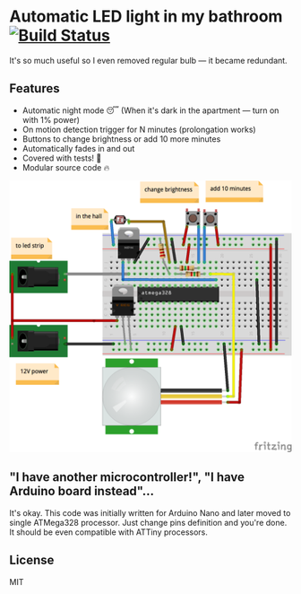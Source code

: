 # Automatic LED light in my bathroom [![Build Status](https://travis-ci.org/ReDetection/bathroom-light.svg?branch=master)](https://travis-ci.org/ReDetection/bathroom-light) #

It's so much useful so I even removed regular bulb — it became redundant. 

## Features ##

<ul>
<li>Automatic night mode 😴 (When it's dark in the apartment — turn on with 1% power) </li>
<li>On motion detection trigger for N minutes (prolongation works)</li>
<li>Buttons to change brightness or add 10 more minutes</li>
<li>Automatically fades in and out</li>
<li>Covered with tests! 🚀</li>
<li>Modular source code 🔥</li>
</ul>

![Breadboard](schematics/schematics_bb.png)

## "I have another microcontroller!", "I have Arduino board instead"... ##

It's okay. This code was initially written for Arduino Nano and later moved to single ATMega328 processor. Just change pins definition and you're done. It should be even compatible with ATTiny processors.

## License ##

MIT
